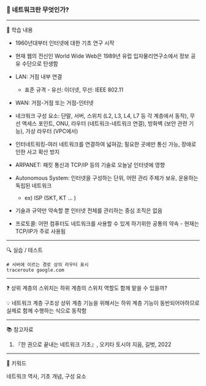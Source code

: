 ### 📖 네트워크란 무엇인가?

---
📝 학습 내용    
- 1960년대부터 인터넷에 대한 기초 연구 시작
- 현재 웹의 전신인 World Wide Web은 1989년 유럽 입자물리연구소에서 정보 공유 수단으로 탄생함
- LAN: 거점 내부 연결  
  - 표준 규격 - 유선: 이더넷, 무선: IEEE 802.11
- WAN: 거점-거점 또는 거점-인터넷
- 네크워크 구성 요소: 단말, 서버, 스위치 (L2, L3, L4, L7 등 각 계층에서 동작), 무선 액세스 포인트, ONU, 라우터 (네트워크-네트워크 연결), 방화벽 (보안 관련 기능), 가상 라우터 (VPC에서)

- 인터네트워킹-여러 네트워크를 연결하여 넓혀감; 필요한 곳에만 통신 가능, 장애로 인한 사고 확산 방지
- ARPANET: 패킷 통신과 TCP/IP 등의 기술로 오늘날 인터넷에 영향
- Autonomous System: 인터넷을 구성하는 단위, 어떤 관리 주체가 보유, 운용하는 독립된 네트워크 
  - ex) ISP (SKT, KT ... )
- 기술과 규약만 약속할 뿐 인터넷 전체를 관리하는 중심 조직은 없음
- 프로토콜: 어떤 컴퓨터도 네트워크를 사용할 수 있게 하기위한 공통의 약속 - 현재는 TCP/IP가 주로 사용됨


---
🔍 실습 / 테스트

  ```
  # 서버에 이르는 경로 상의 라우터 표시
  traceroute google.com
  ```

---
❓ 상위 계층의 스위치는 하위 계층의 스위치 역할도 함께 맡을 수 있을까?

💡 네트워크 계층 구조상 상위 계층 기능을 위해서는 하위 계층 기능이 동반되어야하므로 실제로 함께 수행하는 식으로 동작함

---
📚 참고자료

1. 『한 권으로 끝내는 네트워크 기초』, 오키타 토시야 지음, 길벗, 2022
---
💫 키워드

네트워크 역사, 기초 개념, 구성 요소 
